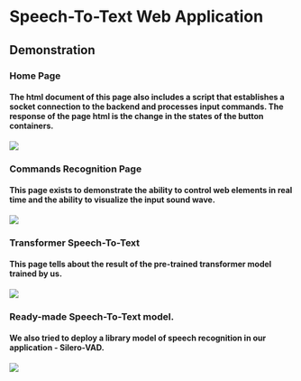 # Speech-To-Text Web Application
## Demonstration
### Home Page
#### The html document of this page also includes a script that establishes a socket connection to the backend and processes input commands. The response of the page html is the change in the states of the button containers.
![](https://github.com/Begelit/Speech-To-Text-Proj/tree/main/Django%20Web%20Application/demo/Home_Trim.gif)
### Commands Recognition Page
#### This page exists to demonstrate the ability to control web elements in real time and the ability to visualize the input sound wave.
![](https://github.com/Begelit/Speech-To-Text-Proj/tree/main/Django%20Web%20Application/demo/Commands_Trim.gif)
### Transformer Speech-To-Text
#### This page tells about the result of the pre-trained transformer model trained by us.
![](https://github.com/Begelit/Speech-To-Text-Proj/tree/main/Django%20Web%20Application/demo/Transformer_Trim.gif)
### Ready-made Speech-To-Text model.
#### We also tried to deploy a library model of speech recognition in our application - Silero-VAD.
![](https://github.com/Begelit/Speech-To-Text-Proj/tree/main/Django%20Web%20Application/demo/readymade_Trim.gif)
